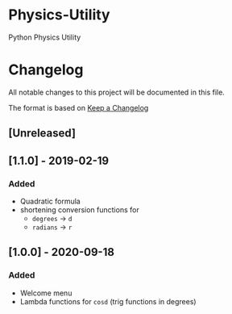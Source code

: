 # Physics-Utility
Python Physics Utility

# Changelog

All notable changes to this project will be documented in this file.

The format is based on [Keep a Changelog](https://keepachangelog.com/en/1.0.0/)

## [Unreleased]

## [1.1.0] - 2019-02-19

### Added

- Quadratic formula
- shortening conversion functions for
  - `degrees` -> `d`
  - `radians` -> `r`

## [1.0.0] - 2020-09-18

### Added

- Welcome menu
- Lambda functions for `cosd` (trig functions in degrees)
